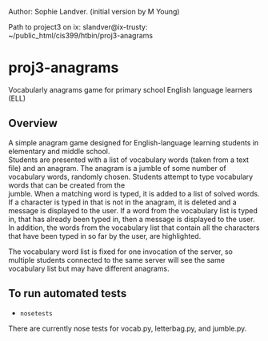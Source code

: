 Author: Sophie Landver. (initial version by M Young)

Path to project3 on ix: slandver@ix-trusty: ~/public_html/cis399/htbin/proj3-anagrams

# proj3-anagrams
Vocabularly anagrams game for primary school English language learners (ELL)


## Overview

A simple anagram game designed for English-language learning students in 
elementary and middle school.  
Students are presented with a list of vocabulary words (taken from a text file) 
and an anagram.  The anagram is a jumble of some number of vocabulary words, randomly chosen.  Students attempt to type vocabulary words that can be created from the  
jumble.  When a matching word is typed, it is added to a list of solved words. 
If a character is typed in that is not in the anagram, it is deleted and a message is displayed to the user. 
If a word from the vocabulary list is typed in, that has already been typed in, then a message is displayed to the user. In addition, the words from the vocabulary list that contain all the characters that have been typed in so far by the user, are highlighted. 

The vocabulary word list is fixed for one invocation of the server, so multiple
students connected to the same server will see the same vocabulary list but may 
have different anagrams. 


## To run automated tests 
* `nosetests`

There are currently nose tests for vocab.py, letterbag.py, and jumble.py. 



